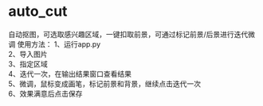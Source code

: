 # auto_cut
自动抠图，可选取感兴趣区域，一键扣取前景，可通过标记前景/后景进行迭代微调
使用方法：
1、运行app.py  
2、导入图片  
3、指定区域  
4、迭代一次，在输出结果窗口查看结果  
5、微调，鼠标变成画笔，标记前景和背景，继续点击迭代一次  
6、效果满意后点击保存  
